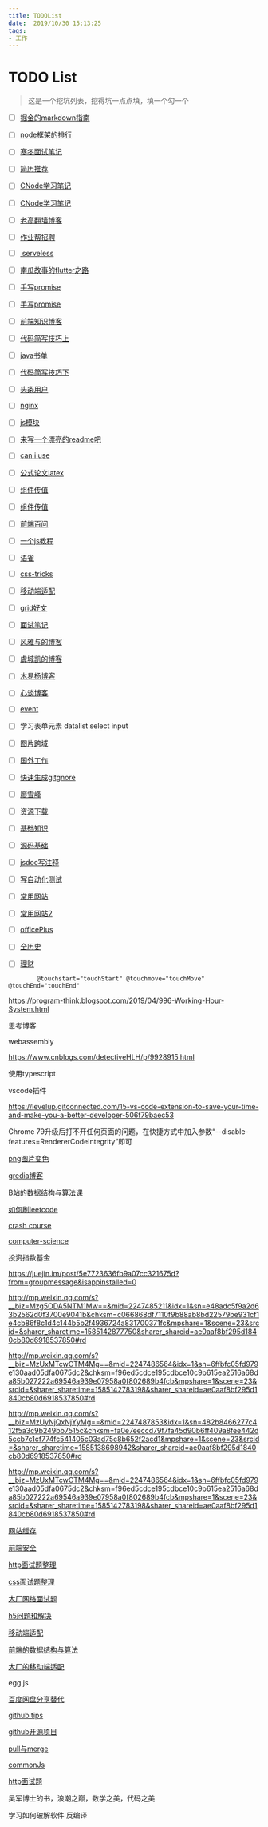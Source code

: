 ```yaml
---
title: TODOList
date:  2019/10/30 15:13:25
tags: 
- 工作
---
```


# TODO List

> 这是一个挖坑列表，挖得坑一点点填，填一个勾一个



- [ ] [掘金的markdown指南](https://juejin.im/editor/guide/markdown)

- [ ] [node框架的排行](https://cnodejs.org/topic/5d85edfb95464514f7ed8d7d)

- [ ] [寒冬面试笔记](https://juejin.im/post/5d89ac2ff265da03c34c3cd2)

- [ ] [简历推荐](https://juejin.im/post/5da89691f265da5ba532b97b)

- [ ] [CNode学习笔记]( https://cnodejs.org/topic/5d6697d3421846662d985894 )

- [ ] [CNode学习笔记]( https://chenshenhai.github.io/koajs-design-note/note/chapter01/06.html )

- [ ] [老高翻墙博客](https://blog.phpgao.com/)

- [ ] [作业帮招聘]( https://www.v2ex.com/t/607766#reply0 )

- [ ] [ serveless ](https://segmentfault.com/a/1190000020487781?utm_source=tuicool&utm_medium=referral)

- [ ] [南瓜故事的flutter之路](https://mp.weixin.qq.com/s?__biz=MzUxMTcwOTM4Mg==&mid=2247485771&idx=1&sn=343c850eb9f03641ed7b9e03118323ea&utm_source=tuicool&utm_mediu)

- [ ] [手写promise](https://segmentfault.com/a/1190000020505870?utm_source=weekly&utm_medium=email&utm_campaign=email_weekly)

- [ ] [手写promise](https://juejin.im/post/5b16800fe51d4506ae719bae)

- [ ] [前端知识博客](https://yuchengkai.cn/docs/frontend/)

- [ ] [代码简写技巧上](https://www.toutiao.com/i6735054756739285512/)

- [ ] [java书单]( https://mp.weixin.qq.com/s?__biz=MzI3ODg2OTY1OQ==&mid=2247484410&idx=1&sn=5dde8b636d9592ae4c26fdd226db3b5b&chksm=eb51200edc26a91869c376a69bd0226088a9048f937489ccb0c00d2659e7944c5176c98d1de2&scene=21#wechat_redirect )

- [ ] [代码简写技巧下](https://www.toutiao.com/i6735370276046897667/) 

- [ ] [头条用户](https://www.toutiao.com/c/user/111108662858/#mid=1642801490817038)

- [ ] [nginx](http://www.nginx.cn/doc/)

- [ ] [js模块](https://hijiangtao.github.io/2019/08/25/JavaScript-Module-Definitions-and-Webpack-Configurations-Notes/?utm_source=tuicool&utm_medium=referral)

- [ ] [来写一个漂亮的readme吧](https://zhuanlan.zhihu.com/p/81661591?utm_source=tuicool&utm_medium=referral)

- [ ] [can i use](https://caniuse.com/)

- [ ] [公式论文latex](https://www.overleaf.com/)

- [ ] [组件传值](https://segmentfault.com/a/1190000016627804)

- [ ] [组件传值](https://segmentfault.com/a/1190000020796713?utm_source=weekly&utm_medium=email&utm_campaign=email_weekly)

- [ ] [前端百问](https://juejin.im/post/5d23e750f265da1b855c7bbe)

- [ ] [一个js教程](https://zh.javascript.info/map-set-weakmap-weakset)

- [ ] [语雀](https://www.yuque.com/robinson/jser)

- [ ] [css-tricks](https://css-tricks.com/)

- [ ] [移动端适配](https://segmentfault.com/a/1190000019207842#articleHeader30)

- [ ] [grid好文](https://juejin.im/post/5d2d7a67f265da1bb5652b91)

- [ ] [面试笔记](https://juejin.im/post/5d2bf33a6fb9a07eae2a8dd6)

- [ ] [风雅与的博客](https://github.com/mqyqingfeng/Blog)

- [ ] [虞城凯的博客](https://yuchengkai.cn/docs/frontend/)

- [ ] [木易杨博客](https://github.com/Advanced-Frontend)

- [ ] [心谈博客](https://xin-tan.com/)

- [ ] [event](https://segmentfault.com/q/1010000013088053)

- [ ] 学习表单元素 datalist select input

- [ ] [图片跨域](https://segmentfault.com/a/1190000015597029)

- [ ] [国外工作](https://oo.t9t.io/jobs)

- [ ] [快速生成gitgnore](https://www.gitignore.io/)

- [ ] [廖雪峰](https://www.liaoxuefeng.com/)

- [ ] [资源下载](http://tanqingbo.com/2019/10/30/%E6%9C%80%E8%AE%A9%E4%BD%A0%E9%9C%87%E6%83%8A%E7%9A%84%E7%BD%91%E7%AB%99%E6%9C%89%E5%93%AA%E4%BA%9B%EF%BC%9F/)

- [ ] [基础知识](https://hit-alibaba.github.io/interview/index.html)

- [ ] [源码基础](https://www.zhihu.com/question/350289336/answer/873350617?utm_source=qq&utm_medium=social&utm_oi=1114657556978700288&hb_wx_block=0)

- [ ] [jsdoc写注释](https://jsdoc.app/)

- [ ] [写自动化测试](https://segmentfault.com/a/1190000004558796)

- [ ] [常用网站](http://tanqingbo.com/2019/11/13/%E6%9C%89%E5%93%AA%E4%BA%9B%E6%AF%94%E8%BE%83%E5%A5%BD%E7%9A%84%E5%9C%A8%E7%BA%BF%E7%BC%96%E7%A8%8B%E7%BD%91%E7%AB%99/)

- [ ] [常用网站2](https://mp.weixin.qq.com/s/iWP2gqes95A6_fvVbGwdOQ)

- [ ] [officePlus](http://www.officeplus.cn/Template/Home.shtml)

- [ ] [全历史](https://www.allhistory.com/)

- [ ] [理财](http://tanqingbo.com/2019/12/02/有哪些面向新手的个人理财书籍值得推荐？/ )

  

```
        @touchstart="touchStart" @touchmove="touchMove" @touchEnd="touchEnd"

```

https://program-think.blogspot.com/2019/04/996-Working-Hour-System.html

思考博客

webassembly

https://www.cnblogs.com/detectiveHLH/p/9928915.html

使用typescript

vscode插件

https://levelup.gitconnected.com/15-vs-code-extension-to-save-your-time-and-make-you-a-better-developer-506f79baec53

Chrome 79升级后打不开任何页面的问题，在快捷方式中加入参数“--disable-features=RendererCodeIntegrity”即可



[png图片变色](https://www.zhangxinxu.com/sp/filter.html)

[gredia博客](https://gridea.dev/)

[B站的数据结构与算法课](https://mp.weixin.qq.com/s/nEHJ6q_rJj0VCblCx0ccFg)

[如何刷leetcode](https://qoogle.top/how-to-brush-leetcode/)

[crash course](https://thecrashcourse.com/)

[computer-science](https://www.youtube.com/playlist?list=PL8dPuuaLjXtNlUrzyH5r6jN9ulIgZBpdo)

投资指数基金

https://juejin.im/post/5e7723636fb9a07cc321675d?from=groupmessage&isappinstalled=0



http://mp.weixin.qq.com/s?__biz=Mzg5ODA5NTM1Mw==&mid=2247485211&idx=1&sn=e48adc5f9a2d63b2562d0f3700e9041b&chksm=c066868df7110f9b88ab8bd22579be931cf1e4cb86f8c1d4c144b5b2f4936724a831700371fc&mpshare=1&scene=23&srcid=&sharer_sharetime=1585142877750&sharer_shareid=ae0aaf8bf295d1840cb80d6918537850#rd

http://mp.weixin.qq.com/s?__biz=MzUxMTcwOTM4Mg==&mid=2247486564&idx=1&sn=6ffbfc05fd979e130aad05dfa0675dc2&chksm=f96ed5cdce195cdbce10c9b615ea2516a68da85b027222a69546a939e07958a0f802689b4fcb&mpshare=1&scene=23&srcid=&sharer_sharetime=1585142783198&sharer_shareid=ae0aaf8bf295d1840cb80d6918537850#rd

http://mp.weixin.qq.com/s?__biz=MzUyNjQxNjYyMg==&mid=2247487853&idx=1&sn=482b8466277c412f5a3c9b249bb7515c&chksm=fa0e7eeccd79f7fa45d90b6ff409a8fee442d5ccb7c1cf774fc541405c03ad75c8b652f2acd1&mpshare=1&scene=23&srcid=&sharer_sharetime=1585138698942&sharer_shareid=ae0aaf8bf295d1840cb80d6918537850#rd

http://mp.weixin.qq.com/s?__biz=MzUxMTcwOTM4Mg==&mid=2247486564&idx=1&sn=6ffbfc05fd979e130aad05dfa0675dc2&chksm=f96ed5cdce195cdbce10c9b615ea2516a68da85b027222a69546a939e07958a0f802689b4fcb&mpshare=1&scene=23&srcid=&sharer_sharetime=1585142783198&sharer_shareid=ae0aaf8bf295d1840cb80d6918537850#rd

[网站缓存](http://mp.weixin.qq.com/s?__biz=Mzg5ODA5NTM1Mw==&mid=2247485211&idx=1&sn=e48adc5f9a2d63b2562d0f3700e9041b&chksm=c066868df7110f9b88ab8bd22579be931cf1e4cb86f8c1d4c144b5b2f4936724a831700371fc&mpshare=1&scene=23&srcid=&sharer_sharetime=1585142877750&sharer_shareid=ae0aaf8bf295d1840cb80d6918537850#rd)

[前端安全](http://mp.weixin.qq.com/s?__biz=MzA4NTQ3NTAzNA==&mid=2447778742&idx=1&sn=cc32f488f3976fc757da65f02aee94ec&chksm=8bc5e803bcb261155c82b4b221ee51c05084c1143c6b35644533ebf03330eb38bd5e3946ca40&mpshare=1&scene=23&srcid=&sharer_sharetime=1585499166355&sharer_shareid=ae0aaf8bf295d1840cb80d6918537850#rd)

[http面试题整理](https://mp.weixin.qq.com/s?__biz=MjM5NTk4MDA1MA==&mid=2458073384&idx=2&sn=330aa5b4868370d655da8d5956bdd369&chksm=b187af5586f02643ce702daf1dab5a8b9f5dd3d58cad1f1f5e3229311b197e9bb71feae085d4&mpshare=1&scene=23&srcid=&sharer_sharetime=1586529135074&sharer_shareid=ae0aaf8bf295d1840cb80d6918537850#rd)

[css面试题整理](http://mp.weixin.qq.com/s?__biz=MzA3MzU0MjIzMA==&mid=2247483722&idx=1&sn=ba3d3fe3d855a87ca7e29f94bdfece9b&chksm=9f0c3e73a87bb765e541cb3083968ee38d851fa3be362e4a60e40d7030c30fef308699ad1947&mpshare=1&scene=23&srcid=&sharer_sharetime=1586491298257&sharer_shareid=ae0aaf8bf295d1840cb80d6918537850#rd)

[大厂网络面试题](https://mp.weixin.qq.com/s?__biz=MjM5NTk4MDA1MA==&mid=2458073384&idx=1&sn=5dfb9d05e664f86bbc425a61dab8d3d4&chksm=b187af5586f026435d26be3238494fd0ff32f71bb122195357c4b52970bec92ff8333df59050&mpshare=1&scene=23&srcid=&sharer_sharetime=1586529150304&sharer_shareid=ae0aaf8bf295d1840cb80d6918537850#rd)

[h5问题和解决](https://mp.weixin.qq.com/s?__biz=Mzg5ODA5NTM1Mw==&mid=2247485329&idx=1&sn=516b0be3f2676821908d20dfe85705bf&chksm=c0668607f7110f114a14a4c3a1a57c1c94af541c1ea8289dca79e60db7f60c5430134b9f0781&mpshare=1&scene=23&srcid=&sharer_sharetime=1586746250298&sharer_shareid=ae0aaf8bf295d1840cb80d6918537850#rd)

[移动端适配](http://mp.weixin.qq.com/s?__biz=MzUxMzcxMzE5Ng==&mid=2247494202&idx=2&sn=0c96088da58dbbff7aa899307940f07d&chksm=f9525f79ce25d66f51b780423e0d4721243ec0e91875902b0fbde802fe75cd76cfe213b2151a&mpshare=1&scene=23&srcid=&sharer_sharetime=1586763239818&sharer_shareid=ae0aaf8bf295d1840cb80d6918537850#rd)

[前端的数据结构与算法](https://mp.weixin.qq.com/s?__biz=MzI0MzIyMDM5Ng==&mid=2649826768&idx=2&sn=1834d73b6515df46e1c6b8e31a257d4d&chksm=f175ef13c6026605eb7eba541913543944df05268c691d7b9512c6a0da502ecd752fec73f739&mpshare=1&scene=23&srcid=&sharer_sharetime=1586860952925&sharer_shareid=ae0aaf8bf295d1840cb80d6918537850#rd)

[大厂的移动端适配](https://mp.weixin.qq.com/s?__biz=MzI4NDYxNTM0OQ==&mid=2247484784&idx=1&sn=fea405ae55028977e9a8baf33dfa09e1&chksm=ebf9f2aadc8e7bbce5324d34aedad70fe262fb4f01e9be337b06717d110c65dbd0924e57960e&mpshare=1&scene=23&srcid=&sharer_sharetime=1586926812474&sharer_shareid=ae0aaf8bf295d1840cb80d6918537850#rd)

egg.js

[百度网盘分享替代](https://sspai.com/post/58316)

[github tips](https://github.blog/2020-04-09-github-protips-tips-tricks-hacks-and-secrets-from-lee-reilly/)

[github开源项目](http://mp.weixin.qq.com/s?__biz=MzUyNjQxNjYyMg==&mid=2247488239&idx=1&sn=2836efefab27709ba5868dbdbf5306ea&chksm=fa0e7d6ecd79f478606e8b16c5fd5fb3e0f552cbb263b2cf1e2acbf309e8938b16052a0cfa30&mpshare=1&scene=23&srcid=&sharer_sharetime=1587965759577&sharer_shareid=ae0aaf8bf295d1840cb80d6918537850#rd)

[pull与merge](https://mp.weixin.qq.com/s?__biz=MzA3MjU5NjU2NA==&mid=2455502931&idx=1&sn=5ae6dbd8749cfd3c5b0d0e82b1fea480&chksm=88b34d68bfc4c47ebc1b531515421b5bb5a3d917b127f6f5ab30602a416a014e3915c4ca25fc&mpshare=1&scene=23&srcid=&sharer_sharetime=1589254951494&sharer_shareid=ae0aaf8bf295d1840cb80d6918537850#rd)

[commonJs](https://mp.weixin.qq.com/s?__biz=MjM5NTk4MDA1MA==&mid=2458073440&idx=1&sn=e2d9b49f347d39d56f4af791a36ff35c&chksm=b187af1d86f0260bd80d66f821f9a9a799c0a76aa3cd0297aea2bf4350f89e8ea71a57580007&mpshare=1&scene=23&srcid=&sharer_sharetime=1589255419980&sharer_shareid=ae0aaf8bf295d1840cb80d6918537850#rd)

[http面试题](https://mp.weixin.qq.com/s?__biz=MjM5NTk4MDA1MA==&mid=2458073447&idx=2&sn=c7ac67de742919b7dbca0dcf14e70a1c&chksm=b187af1a86f0260c8e34515053a36a9ea858d94376ecc8ef26b9cc7f21d35d0c0542b3262d4e&mpshare=1&scene=23&srcid=&sharer_sharetime=1589255128120&sharer_shareid=ae0aaf8bf295d1840cb80d6918537850#rd)

吴军博士的书，浪潮之巅，数学之美，代码之美

学习如何破解软件 反编译